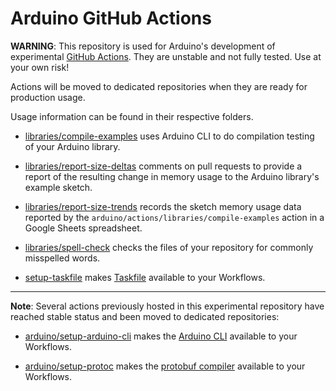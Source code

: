 # Arduino GitHub Actions

**WARNING**: This repository is used for Arduino's development of experimental
[GitHub Actions](https://github.com/features/actions). They are unstable and not
fully tested. Use at your own risk!

Actions will be moved to dedicated repositories when they are ready for
production usage.

Usage information can be found in their respective folders.

* [libraries/compile-examples](./libraries/compile-examples) uses Arduino CLI to
do compilation testing of your Arduino library.

* [libraries/report-size-deltas](./libraries/report-size-deltas) comments on
pull requests to provide a report of the resulting change in memory usage to the
Arduino library's example sketch.

* [libraries/report-size-trends](./libraries/report-size-trends) records the
sketch memory usage data reported by the
`arduino/actions/libraries/compile-examples` action in a Google Sheets
spreadsheet.

* [libraries/spell-check](./libraries/spell-check) checks the files of your
repository for commonly misspelled words.

* [setup-taskfile](./setup-taskfile) makes [Taskfile](https://taskfile.dev/#/)
available to your Workflows.

---
**Note**: Several actions previously hosted in this experimental repository have
reached stable status and been moved to dedicated repositories:

* [arduino/setup-arduino-cli](https://github.com/arduino/setup-arduino-cli) makes the
[Arduino CLI](https://github.com/Arduino/arduino-cli)
available to your Workflows.

* [arduino/setup-protoc](https://github.com/arduino/setup-protoc) makes the
[protobuf compiler](https://github.com/protocolbuffers/protobuf)
available to your Workflows.
